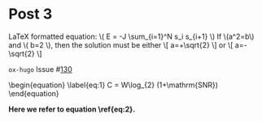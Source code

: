 # Post 3


LaTeX formatted equation: \\( E = -J \sum\_{i=1}^N s\_i s\_{i+1} \\)
If \\(a^2=b\\) and \\( b=2 \\), then the solution must be either
\\[ a=+\sqrt{2} \\] or \\[ a=-\sqrt{2} \\]

`ox-hugo` Issue #[130](https://github.com/kaushalmodi/ox-hugo/issues/130)

\begin{equation}
\label{eq:1}
C = W\log\_{2} (1+\mathrm{SNR})
\end{equation}

**Here we refer to equation \ref{eq:2}.**

